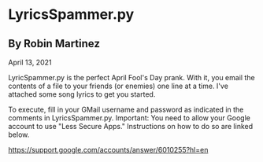 # LyricsSpammer.py
## By Robin Martinez 
April 13, 2021

LyricSpammer.py is the perfect April Fool's Day prank. With it, you email the
contents of a file to your friends (or enemies) one line at a time. I've attached
some song lyrics to get you started.

To execute, fill in your GMail username and password as indicated in the
comments in LyricsSpammer.py. Important: You need to allow your Google account
to use "Less Secure Apps." Instructions on how to do so are linked below.

https://support.google.com/accounts/answer/6010255?hl=en
